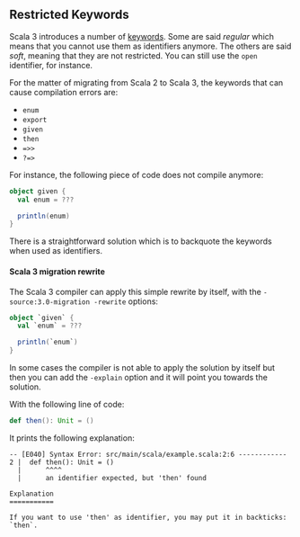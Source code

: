 ## Restricted Keywords

Scala 3 introduces a number of [keywords](https://dotty.epfl.ch/docs/internals/syntax.html#keywords).
Some are said _regular_ which means that you cannot use them as identifiers anymore.
The others are said _soft_, meaning that they are not restricted.
You can still use the `open` identifier, for instance.

For the matter of migrating from Scala 2 to Scala 3, the keywords that can cause compilation errors are:
- `enum`
- `export`
- `given`
- `then`
- `=>>`
- `?=>`

For instance, the following piece of code does not compile anymore:

```scala
object given {
  val enum = ???

  println(enum)
}
```

There is a straightforward solution which is to backquote the keywords when used as identifiers.

#### Scala 3 migration rewrite

The Scala 3 compiler can apply this simple rewrite by itself, with the `-source:3.0-migration -rewrite` options:

```scala
object `given` {
  val `enum` = ???

  println(`enum`)
}
```

In some cases the compiler is not able to apply the solution by itself but then you can add the `-explain` option and it will point you towards the solution.

With the following line of code:

```scala
def then(): Unit = ()
```

It prints the following explanation:

```shell
-- [E040] Syntax Error: src/main/scala/example.scala:2:6 ------------
2 |  def then(): Unit = ()
  |      ^^^^
  |      an identifier expected, but 'then' found

Explanation
===========

If you want to use 'then' as identifier, you may put it in backticks: `then`.
```
